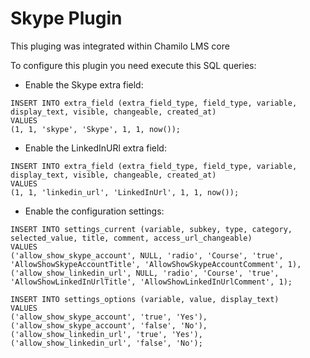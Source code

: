 Skype Plugin
==============

This pluging was integrated within Chamilo LMS core

To configure this plugin you need execute this SQL queries:

* Enable the Skype extra field:
```
INSERT INTO extra_field (extra_field_type, field_type, variable, display_text, visible, changeable, created_at)
VALUES
(1, 1, 'skype', 'Skype', 1, 1, now());
```
* Enable the LinkedInURl extra field:
```
INSERT INTO extra_field (extra_field_type, field_type, variable, display_text, visible, changeable, created_at)
VALUES
(1, 1, 'linkedin_url', 'LinkedInUrl', 1, 1, now());
```
* Enable the configuration settings:
```
INSERT INTO settings_current (variable, subkey, type, category, selected_value, title, comment, access_url_changeable)
VALUES
('allow_show_skype_account', NULL, 'radio', 'Course', 'true', 'AllowShowSkypeAccountTitle', 'AllowShowSkypeAccountComment', 1),
('allow_show_linkedin_url', NULL, 'radio', 'Course', 'true', 'AllowShowLinkedInUrlTitle', 'AllowShowLinkedInUrlComment', 1);
```
```
INSERT INTO settings_options (variable, value, display_text)
VALUES
('allow_show_skype_account', 'true', 'Yes'),
('allow_show_skype_account', 'false', 'No'),
('allow_show_linkedin_url', 'true', 'Yes'),
('allow_show_linkedin_url', 'false', 'No');
```
